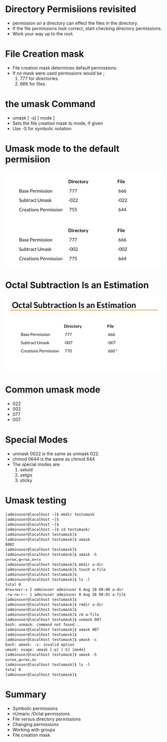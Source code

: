  # Directory Permisiions revisited
 * permission on a directory can effect the files in the directory.
 * If the file permissions look correct, start checking directory permissions.
 * Work your way up to the root.

 # File Creation mask
 * File creation mask determines default permissions.
 * If no mask were used permssions would be ;
    1. 777 for directories.
    2. 666 for files.

# the umask Command
* umask [ -s] [ mode ]
* Sets the file creation mask to mode, if given
* Use -S for symbolic notation

# Umask mode to the default permisiion
![Linux Directories](Umask.PNG?raw=true "Title")

# Octal Subtraction Is an Estimation
![Linux Directories](octalsubtraction.PNG?raw=true "Title")

# Common umask mode
* 022
* 002
* 077
* 007

# Special Modes
* unmask 0022 is the same as unmask 022.
* chmod 0644 is the same as chmod 644
* The special modes are:
   1. setuid
   2. setgis
   3. sticky

# Umask testing
```
[adminuser@localhost ~]$ mkdir testumask
[adminuser@localhost ~]$
[adminuser@localhost ~]$
[adminuser@localhost ~]$ cd testumask/
[adminuser@localhost testumask]$
[adminuser@localhost testumask]$ umask
0002
[adminuser@localhost testumask]$
[adminuser@localhost testumask]$ umask -S
u=rwx,g=rwx,o=rx
[adminuser@localhost testumask]$ mkdir a-dir
[adminuser@localhost testumask]$ touch a-file
[adminuser@localhost testumask]$
[adminuser@localhost testumask]$ ls -l
total 0
drwxrwxr-x 2 adminuser adminuser 6 Aug 28 08:00 a-dir
-rw-rw-r-- 1 adminuser adminuser 0 Aug 28 08:01 a-file
[adminuser@localhost testumask]$
[adminuser@localhost testumask]$ rmdir a-dir
[adminuser@localhost testumask]$
[adminuser@localhost testumask]$ rm a-file
[adminuser@localhost testumask]$ unmask 007
bash: unmask: command not found...
[adminuser@localhost testumask]$ umask 007
[adminuser@localhost testumask]$
[adminuser@localhost testumask]$ umask -s
bash: umask: -s: invalid option
umask: usage: umask [-p] [-S] [mode]
[adminuser@localhost testumask]$ umask -S
u=rwx,g=rwx,o=
[adminuser@localhost testumask]$ ls -l
total 0
[adminuser@localhost testumask]$
```

# Summary
* Symbolic permissions
* nUmaric /Octal permissions
* File versus directory permissions
* Changing permissions
* Working with groups
* File creation mask